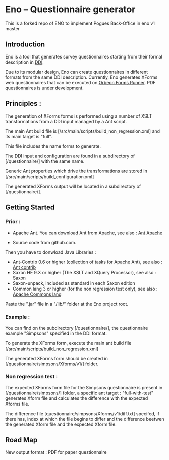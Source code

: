 # Eno – Questionnaire generator

This is a forked repo of ENO to implement Pogues Back-Office in eno v1 master

## Introduction

Eno is a tool that generates survey questionnaires starting from their formal description in [DDI](http://ddialliance.org/).

Due to its modular design, Eno can create questionnaires in different formats from the same DDI description. Currently, Eno generates XForms web questionnaires that can be executed on [Orbeon Forms Runner](http://www.orbeon.com/). PDF questionnaires is under development.

## Principles : 
 
The generation of XForms forms is performed using a number of XSLT transformations from a DDI input managed by a Ant script.
 

The main Ant build file is [/src/main/scripts/build_non_regression.xml] and its main target is "full".

 
This file includes the name forms to generate.

 
The DDI input and configuration are found in a subdirectory of [/questionnaire/] with the same name.

 
Generic Ant properties which drive the transformations are stored in [/src/main/scripts/build_configuration.xml]

 
The generated XForms output will be located in a subdirectory of [/questionnaire/].


## Getting Started
 
### Prior : 
 
 * Apache Ant. You can download Ant from Apache, see also : [Ant Apache](http://ant.apache.org/)
 
 * Source code from github.com.
 
Then you have to donwload Java Libraries : 

* Ant-Contrib 0.6 or higher (collection of tasks for Apache Ant), see also : [Ant contrib](http://ant-contrib.sourceforge.net/)
* Saxon HE 9.X or higher (The XSLT and XQuery Processor), see also : [Saxon](https://mvnrepository.com/artifact/net.sf.saxon/Saxon-HE)
* Saxon-unpack, included as standard in each Saxon edition
* Common lang 3 or higher (for the non regression test only), see also : [Apache Commons lang](https://commons.apache.org/proper/commons-lang/)

Paste the ".jar" file in a "/lib/" folder at the Eno project root.
 

### Example : 
 
You can find on the subdirectory [/questionnaire/], the questionnaire example "Simpsons" specified in the DDI format.


To generate the XForms form, execute the main ant build file [/src/main/scripts/build_non_regression.xml]


The generated XForms form should be created in [/questionnaire/simpsons/Xforms/v1/] folder.
 

### Non regression test : 
 
The expected XForms form file for the Simpsons questionnaire is present in [/questionnaire/simpsons/] folder, a specific ant target : "full-with-test" generates Xform file and calculates the difference with the expected Xforms file.


The difference file [questionnaire/simpsons/Xforms/v1/diff.txt] specifed, if there has, index at which the file begins to differ and the difference beetwen the generated Xform file and the expected Xform file.

## Road Map

New output format : PDF for paper questionnaire

